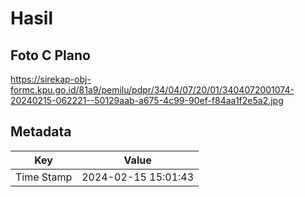 # Hasil

## Foto C Plano

https://sirekap-obj-formc.kpu.go.id/81a9/pemilu/pdpr/34/04/07/20/01/3404072001074-20240215-062221--50129aab-a675-4c99-90ef-f84aa1f2e5a2.jpg


## Metadata

| Key        | Value               |
| ---------- | ------------------- |
| Time Stamp | 2024-02-15 15:01:43 |



